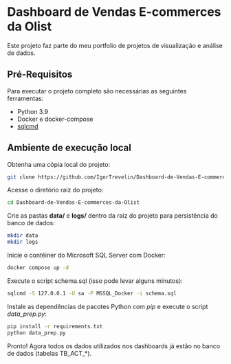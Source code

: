 # Dashboard de Vendas E-commerces da Olist

Este projeto faz parte do meu portfolio de projetos de visualização e análise de dados.

## Pré-Requisitos

Para executar o projeto completo são necessárias as seguintes ferramentas:

- Python 3.9
- Docker e docker-compose
- [sqlcmd](https://learn.microsoft.com/en-us/sql/tools/sqlcmd-utility)

## Ambiente de execução local

Obtenha uma cópia local do projeto:

```bash
git clone https://github.com/IgorTrevelin/Dashboard-de-Vendas-E-commerces-da-Olist.git
```

Acesse o diretório raiz do projeto:

```bash
cd Dashboard-de-Vendas-E-commerces-da-Olist
```

Crie as pastas **data/** e **logs/** dentro da raiz do projeto para persistência do banco de dados:

```bash
mkdir data
mkdir logs
```

Inicie o contêiner do Microsoft SQL Server com Docker:

```bash
docker compose up -d
```

Execute o script schema.sql (isso pode levar alguns minutos):

```bash
sqlcmd -S 127.0.0.1 -U sa -P MSSQL_Docker -i schema.sql
```

Instale as dependências de pacotes Python com _pip_ e execute o script _data_prep.py_:

```bash
pip install -r requirements.txt
python data_prep.py
```

Pronto! Agora todos os dados utilizados nos dashboards já estão no banco de dados (tabelas TB_ACT\_\*).
